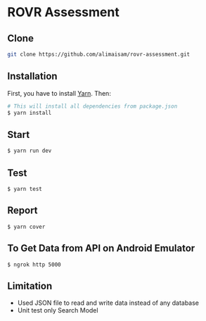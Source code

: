 # ROVR Assessment

## Clone

```bash
git clone https://github.com/alimaisam/rovr-assessment.git
```

## Installation

First, you have to install [Yarn](https://yarnpkg.com/lang/en/docs/install/). Then:

```bash
# This will install all dependencies from package.json
$ yarn install

```

## Start

```bash
$ yarn run dev
```

## Test

```
$ yarn test
```

## Report

```
$ yarn cover
```

## To Get Data from API on Android Emulator

```
$ ngrok http 5000
```

## Limitation

* Used JSON file to read and write data instead of any database
* Unit test only Search Model